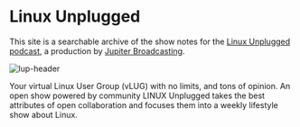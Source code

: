 # Linux Unplugged

This site is a searchable archive of the show notes for the [Linux Unplugged podcast](https://linuxunplugged.com/), a production by [Jupiter Broadcasting](https://www.jupiterbroadcasting.com/).

![lup-header](/images/lup-header.jpg)

Your virtual Linux User Group (vLUG) with no limits, and tons of opinion. An open show powered by community LINUX Unplugged takes the best attributes of open collaboration and focuses them into a weekly lifestyle show about Linux.
